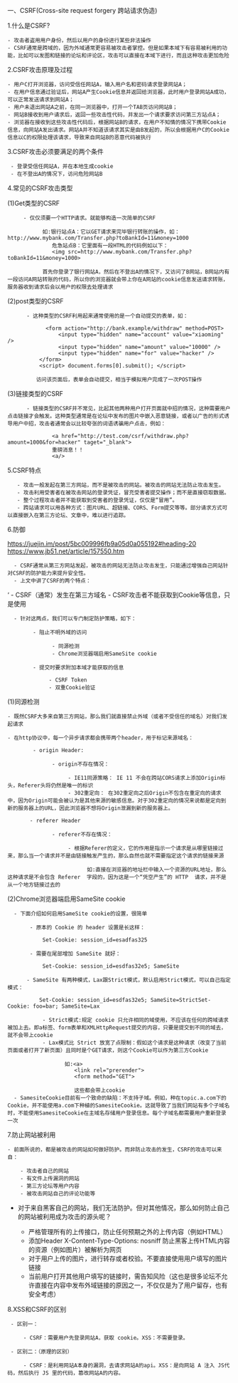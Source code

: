 一、CSRF(Cross-site request forgery 跨站请求伪造)

1.什么是CSRF?

    - 攻击者盗用用户身份，然后以用户的身份进行某些非法操作
    - CSRF通常是跨域的，因为外域通常更容易被攻击者掌控。但是如果本域下有容易被利用的功能，比如可以发图和链接的论坛和评论区，攻击可以直接在本域下进行，而且这种攻击更加危险

2.CSRF攻击原理及过程

    - 用户C打开浏览器，访问受信任网站A，输入用户名和密码请求登录网站A；
    - 在用户信息通过验证后，网站A产生Cookie信息并返回给浏览器，此时用户登录网站A成功，可以正常发送请求到网站A；
    - 用户未退出网站A之前，在同一浏览器中，打开一个TAB页访问网站B；
    - 网站B接收到用户请求后，返回一些攻击性代码，并发出一个请求要求访问第三方站点A；
    - 浏览器在接收到这些攻击性代码后，根据网站B的请求，在用户不知情的情况下携带Cookie信息，向网站A发出请求。网站A并不知道该请求其实是由B发起的，所以会根据用户C的Cookie信息以C的权限处理该请求，导致来自网站B的恶意代码被执行

3.CSRF攻击必须要满足的两个条件

     - 登录受信任网站A，并在本地生成cookie
     - 在不登出A的情况下，访问危险网站B

4.常见的CSRF攻击类型

   (1)Get类型的CSRF

         - 仅仅须要一个HTTP请求。就能够构造一次简单的CSRF
         
               如:银行站点A：它以GET请求来完毕银行转账的操作，如：http://www.mybank.com/Transfer.php?toBankId=11&money=1000 
                  危急站点B：它里面有一段HTML的代码例如以下：
                  <img src=http://www.mybank.com/Transfer.php?toBankId=11&money=1000>

               首先你登录了银行网站A，然后在不登出A的情况下，又访问了B网站，B网站内有一段访问A网站转账的代码，所以你的浏览器就会带上你在A网站的cookie信息发送请求转账，服务器收到请求后会以用户的权限去处理请求
 
   (2)post类型的CSRF

          - 这种类型的CSRF利用起来通常使用的是一个自动提交的表单，如：

                <form action="http://bank.example/withdraw" method=POST>
				    <input type="hidden" name="account" value="xiaoming" />
				    <input type="hidden" name="amount" value="10000" />
				    <input type="hidden" name="for" value="hacker" />
			  </form>
			  <script> document.forms[0].submit(); </script> 

             访问该页面后，表单会自动提交，相当于模拟用户完成了一次POST操作

   (3)链接类型的CSRF

          - 链接类型的CSRF并不常见，比起其他两种用户打开页面就中招的情况，这种需要用户点击链接才会触发。这种类型通常是在论坛中发布的图片中嵌入恶意链接，或者以广告的形式诱导用户中招，攻击者通常会以比较夸张的词语诱骗用户点击，例如：

			      <a href="http://test.com/csrf/withdraw.php?amount=1000&for=hacker" taget="_blank">
			      重磅消息！！
			      <a/>

5.CSRF特点

       - 攻击一般发起在第三方网站，而不是被攻击的网站。被攻击的网站无法防止攻击发生。
       - 攻击利用受害者在被攻击网站的登录凭证，冒充受害者提交操作；而不是直接窃取数据。
       - 整个过程攻击者并不能获取到受害者的登录凭证，仅仅是“冒用”。
       - 跨站请求可以用各种方式：图片URL、超链接、CORS、Form提交等等。部分请求方式可以直接嵌入在第三方论坛、文章中，难以进行追踪。

6.防御

https://juejin.im/post/5bc009996fb9a05d0a055192#heading-20
https://www.jb51.net/article/157550.htm

      - CSRF通常从第三方网站发起，被攻击的网站无法防止攻击发生，只能通过增强自己网站针对CSRF的防护能力来提升安全性。
      - 上文中讲了CSRF的两个特点：
‘
             - CSRF（通常）发生在第三方域名
             - CSRF攻击者不能获取到Cookie等信息，只是使用
		
      - 针对这两点，我们可以专门制定防护策略，如下：

            - 阻止不明外域的访问
		        
                  - 同源检测
                  - Chrome浏览器端启用SameSite cookie
		    
            - 提交时要求附加本域才能获取的信息
		        
                 - CSRF Token
                 - 双重Cookie验证 


(1)同源检测

    - 既然CSRF大多来自第三方网站，那么我们就直接禁止外域（或者不受信任的域名）对我们发起请求

    - 在http协议中，每一个异步请求都会携带两个header，用于标记来源域名：

            - origin Header:

                  - origin不存在情况：

                       - IE11同源策略： IE 11 不会在跨站CORS请求上添加Origin标头，Referer头将仍然是唯一的标识
                       - 302重定向： 在302重定向之后Origin不包含在重定向的请求中，因为Origin可能会被认为是其他来源的敏感信息。对于302重定向的情况来说都是定向到新的服务器上的URL，因此浏览器不想将Origin泄漏到新的服务器上。
                       
           - referer Header
 
                  - referer不存在情况：

                       - 根据Referer的定义，它的作用是指示一个请求是从哪里链接过来，那么当一个请求并不是由链接触发产生的，那么自然也就不需要指定这个请求的链接来源

                             如:直接在浏览器的地址栏中输入一个资源的URL地址，那么这种请求是不会包含 Referer  字段的，因为这是一个“凭空产生”的 HTTP  请求，并不是从一个地方链接过去的

(2)Chrome浏览器端启用SameSite cookie

      - 下面介绍如何启用SameSite cookie的设置，很简单
      
           - 原本的 Cookie 的 header 设置是长这样：
	
	           Set-Cookie: session_id=esadfas325
	
           - 需要在尾部增加 SameSite 就好：
	
	           Set-Cookie: session_id=esdfas32e5; SameSite
	
          - SameSite 有两种模式，Lax跟Strict模式，默认启用Strict模式，可以自己指定模式：
	
	          Set-Cookie: session_id=esdfas32e5; SameSite=StrictSet-Cookie: foo=bar; SameSite=Lax
 
               - Strict模式:规定 cookie 只允许相同的域使用，不应该在任何的跨域请求被加上去。即a标签、form表单和XMLHttpRequest提交的内容，只要是提交到不同的域去，就不会带上cookie
               - Lax模式比 Strict 放宽了点限制：假如这个请求是这种请求（改变了当前页面或者打开了新页面）且同时是个GET请求，则这个Cookie可以作为第三方Cookie
                      
                      如:<a>
						 <link rel="prerender">
						 <form method="GET">
						
						 这些都会带上cookie
      - SamesiteCookie目前有一个致命的缺陷：不支持子域。例如，种在topic.a.com下的Cookie，并不能使用a.com下种植的SamesiteCookie。这就导致了当我们网站有多个子域名时，不能使用SamesiteCookie在主域名存储用户登录信息。每个子域名都需要用户重新登录一次
         

7.防止网站被利用

    - 前面所说的，都是被攻击的网站如何做好防护。而非防止攻击的发生，CSRF的攻击可以来自：
       
        - 攻击者自己的网站
        - 有文件上传漏洞的网站
        - 第三方论坛等用户内容
        - 被攻击网站自己的评论功能等

   - 对于来自黑客自己的网站，我们无法防护。但对其他情况，那么如何防止自己的网站被利用成为攻击的源头呢？

        - 严格管理所有的上传接口，防止任何预期之外的上传内容（例如HTML）
        - 添加Header X-Content-Type-Options: nosniff 防止黑客上传HTML内容的资源（例如图片）被解析为网页
        - 对于用户上传的图片，进行转存或者校验。不要直接使用用户填写的图片链接
        - 当前用户打开其他用户填写的链接时，需告知风险（这也是很多论坛不允许直接在内容中发布外域链接的原因之一，不仅仅是为了用户留存，也有安全考虑）


8.XSS和CSRF的区别

     - 区别一：

         - CSRF：需要用户先登录网站A，获取 cookie。XSS：不需要登录。

     - 区别二：（原理的区别）

         - CSRF：是利用网站A本身的漏洞，去请求网站A的api。XSS：是向网站 A 注入 JS代码，然后执行 JS 里的代码，篡改网站A的内容。

 


